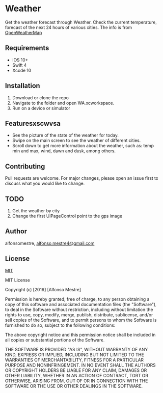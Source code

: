 # Weather

Get the weather forecast through Weather. Check the current temperature, forecast of the next 24 hours of various cities. The info is from [OpenWeatherMap](https://openweathermap.org/current) 

## Requirements

* iOS 10+
* Swift 4
* Xcode 10

## Installation

1. Download or clone the repo
2. Navigate to the folder and open WA.xcworkspace.
3. Run on a device or simulator

## Featuresxscwvsa

* See the picture of the state of the weather for today.
* Swipe on the main screen to see the weather of different cities.
* Scroll down to get more information about the weather, such as: temp min and max, wind, dawn and dusk, among others.

## Contributing
Pull requests are welcome. For major changes, please open an issue first to discuss what you would like to change.

## TODO

1. Get the weather by city
2. Change the first UIPageControl point to the gps image

## Author
alfonsomestre, [alfonso.mestre4@gmail.com](mailto:alfonso.mestre4@gmail.com)

## License
[MIT](https://choosealicense.com/licenses/mit/)

MIT License

Copyright (c) [2019] [Alfonso Mestre]

Permission is hereby granted, free of charge, to any person obtaining a copy
of this software and associated documentation files (the "Software"), to deal
in the Software without restriction, including without limitation the rights
to use, copy, modify, merge, publish, distribute, sublicense, and/or sell
copies of the Software, and to permit persons to whom the Software is
furnished to do so, subject to the following conditions:

The above copyright notice and this permission notice shall be included in all
copies or substantial portions of the Software.

THE SOFTWARE IS PROVIDED "AS IS", WITHOUT WARRANTY OF ANY KIND, EXPRESS OR
IMPLIED, INCLUDING BUT NOT LIMITED TO THE WARRANTIES OF MERCHANTABILITY,
FITNESS FOR A PARTICULAR PURPOSE AND NONINFRINGEMENT. IN NO EVENT SHALL THE
AUTHORS OR COPYRIGHT HOLDERS BE LIABLE FOR ANY CLAIM, DAMAGES OR OTHER
LIABILITY, WHETHER IN AN ACTION OF CONTRACT, TORT OR OTHERWISE, ARISING FROM,
OUT OF OR IN CONNECTION WITH THE SOFTWARE OR THE USE OR OTHER DEALINGS IN THE
SOFTWARE.

